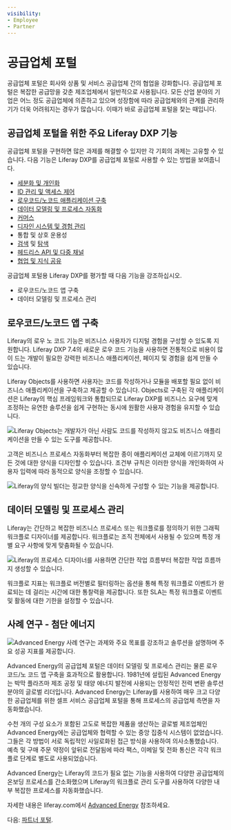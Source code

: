 ```yaml
---
visibility:
- Employee
- Partner
---
```

# 공급업체 포털

공급업체 포털은 회사와 상품 및 서비스 공급업체 간의 협업을 강화합니다. 공급업체 포털은 복잡한 공급망을 갖춘 제조업체에서 일반적으로 사용됩니다. 모든 산업 분야의 기업은 어느 정도 공급업체에 의존하고 있으며 성장함에 따라 공급업체와의 관계를 관리하기가 더욱 어려워지는 경우가 많습니다. 이때가 바로 공급업체 포털을 찾는 때입니다.

## 공급업체 포털을 위한 주요 Liferay DXP 기능

공급업체 포털을 구현하면 많은 과제를 해결할 수 있지만 각 기회의 과제는 고유할 수 있습니다.  다음 기능은 Liferay DXP를 공급업체 포털로 사용할 수 있는 방법을 보여줍니다.

* [세분화 및 개인화](https://learn.liferay.com/w/dxp/site-building/personalizing-site-experience)
* [ID 관리 및 액세스 제어](https://learn.liferay.com/w/dxp/installation-and-upgrades/securing-liferay)
* [로우코드/노코드 애플리케이션 구축](https://learn.liferay.com/w/dxp/building-applications/objects)
* [데이터 모델링 및 프로세스 자동화](https://learn.liferay.com/w/dxp/process-automation)
* [커머스 ](https://learn.liferay.com/w/commerce/index)
* [디자인 시스템 및 경험 관리](https://learn.liferay.com/w/dxp/site-building)
* 통합 및 상호 운용성
* [검색](https://learn.liferay.com/w/dxp/using-search) 및 [탐색](https://learn.liferay.com/w/dxp/site-building/site-navigation)
* [헤드리스 API 및 다중 채널](https://learn.liferay.com/w/dxp/headless-delivery)
* [협업 및 지식 공유](https://learn.liferay.com/w/dxp/collaboration-and-social)

공급업체 포털용 Liferay DXP를 평가할 때 다음 기능을 강조하십시오.

* 로우코드/노코드 앱 구축
* 데이터 모델링 및 프로세스 관리

## 로우코드/노코드 앱 구축

Liferay의 로우 노 코드 기능은 비즈니스 사용자가 디지털 경험을 구성할 수 있도록 지원합니다. Liferay DXP 7.4의 새로운 로우 코드 기능을 사용하면 전통적으로 비용이 많이 드는 개발이 필요한 강력한 비즈니스 애플리케이션, 페이지 및 경험을 쉽게 만들 수 있습니다.

Liferay Objects를 사용하면 사용자는 코드를 작성하거나 모듈을 배포할 필요 없이 비즈니스 애플리케이션을 구축하고 제공할 수 있습니다. Objects로 구축된 각 애플리케이션은 Liferay의 핵심 프레임워크와 통합되므로 Liferay DXP를 비즈니스 요구에 맞게 조정하는 유연한 솔루션을 쉽게 구현하는 동시에 원활한 사용자 경험을 유지할 수 있습니다.

![Liferay Objects는 개발자가 아닌 사람도 코드를 작성하지 않고도 비즈니스 애플리케이션을 만들 수 있는 도구를 제공합니다.](./supplier-portals/images/01.png)

고객은 비즈니스 프로세스 자동화부터 복잡한 종이 애플리케이션 교체에 이르기까지 모든 것에 대한 양식을 디자인할 수 있습니다. 조건부 규칙은 이러한 양식을 개인화하여 사용자 입력에 따라 동적으로 양식을 조정할 수 있습니다.

![Liferay의 양식 빌더는 정교한 양식을 신속하게 구성할 수 있는 기능을 제공합니다.](./supplier-portals/images/02.png)

## 데이터 모델링 및 프로세스 관리

Liferay는 간단하고 복잡한 비즈니스 프로세스 또는 워크플로를 정의하기 위한 그래픽 워크플로 디자이너를 제공합니다. 워크플로는 조직 전체에서 사용될 수 있으며 특정 개별 요구 사항에 맞게 맞춤화될 수 있습니다.

![Liferay의 프로세스 디자이너를 사용하면 간단한 작업 흐름부터 복잡한 작업 흐름까지 생성할 수 있습니다.](./supplier-portals/images/03.png)

워크플로 지표는 워크플로 버전별로 필터링하는 옵션을 통해 특정 워크플로 이벤트가 완료되는 데 걸리는 시간에 대한 통찰력을 제공합니다. 또한 SLA는 특정 워크플로 이벤트 및 활동에 대한 기한을 설정할 수 있습니다.

## 사례 연구 - 첨단 에너지

![Advanced Energy 사례 연구는 과제와 주요 목표를 강조하고 솔루션을 설명하며 주요 성공 지표를 제공합니다.](./supplier-portals/images/04.png)

Advanced Energy의 공급업체 포털은 데이터 모델링 및 프로세스 관리는 물론 로우 코드/노 코드 앱 구축을 효과적으로 활용합니다. 1981년에 설립된 Advanced Energy는 박막 플라즈마 제조 공정 및 태양 에너지 발전에 사용되는 안정적인 전력 변환 솔루션 분야의 글로벌 리더입니다. Advanced Energy는 Liferay를 사용하여 매우 크고 다양한 공급업체를 위한 셀프 서비스 공급업체 포털을 통해 프로세스의 공급업체 측면을 자동화했습니다.

수천 개의 구성 요소가 포함된 고도로 복잡한 제품을 생산하는 글로벌 제조업체인 Advanced Energy에는 공급업체와 협력할 수 있는 중앙 집중식 시스템이 없었습니다. 그들은 각 방법이 서로 독립적인 사일로화된 접근 방식을 사용하여 의사소통했습니다. 예측 및 구매 주문 약정이 앞뒤로 전달됨에 따라 팩스, 이메일 및 전화 통신은 각각 워크플로 단계로 별도로 사용되었습니다.

Advanced Energy는 Liferay의 코드가 필요 없는 기능을 사용하여 다양한 공급업체의 온보딩 프로세스를 간소화했으며 Liferay의 워크플로 관리 도구를 사용하여 다양한 내부 복잡한 프로세스를 자동화했습니다.

자세한 내용은 liferay.com에서 [Advanced Energy](https://www.liferay.com/resources/case-studies/advanced-energy) 참조하세요.

다음: [파트너 포털](./partner-portals.md).
